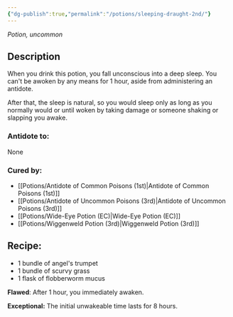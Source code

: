 ```yaml
---
{"dg-publish":true,"permalink":"/potions/sleeping-draught-2nd/"}
---
```


*Potion, uncommon* 

## Description

When you drink this potion, you fall unconscious into a deep sleep. You can't be awoken by any means for 1 hour, aside from administering an antidote. 

After that, the sleep is natural, so you would sleep only as long as you normally would or until woken by taking damage or someone shaking or slapping you awake.

### Antidote to: 
None

### Cured by:
- [[Potions/Antidote of Common Poisons (1st)\|Antidote of Common Poisons (1st)]]
- [[Potions/Antidote of Uncommon Poisons (3rd)\|Antidote of Uncommon Poisons (3rd)]]
- [[Potions/Wide-Eye Potion (EC)\|Wide-Eye Potion (EC)]]
- [[Potions/Wiggenweld Potion (3rd)\|Wiggenweld Potion (3rd)]]

## Recipe:

- 1 bundle of angel's trumpet
- 1 bundle of scurvy grass
- 1 flask of flobberworm mucus

**Flawed**:
After 1 hour, you immediately awaken.

**Exceptional:** 
The initial unwakeable time lasts for 8 hours.